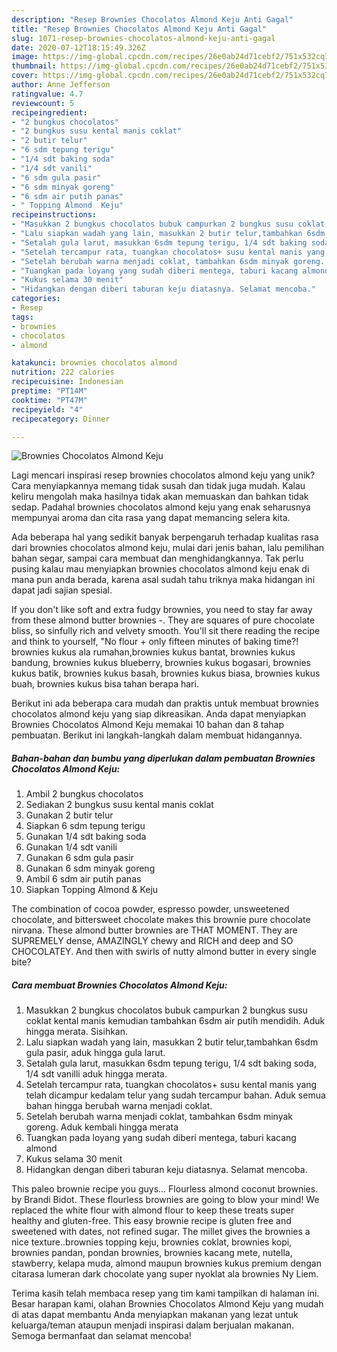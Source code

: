 ```yaml
---
description: "Resep Brownies Chocolatos Almond Keju Anti Gagal"
title: "Resep Brownies Chocolatos Almond Keju Anti Gagal"
slug: 1071-resep-brownies-chocolatos-almond-keju-anti-gagal
date: 2020-07-12T18:15:49.326Z
image: https://img-global.cpcdn.com/recipes/26e0ab24d71cebf2/751x532cq70/brownies-chocolatos-almond-keju-foto-resep-utama.jpg
thumbnail: https://img-global.cpcdn.com/recipes/26e0ab24d71cebf2/751x532cq70/brownies-chocolatos-almond-keju-foto-resep-utama.jpg
cover: https://img-global.cpcdn.com/recipes/26e0ab24d71cebf2/751x532cq70/brownies-chocolatos-almond-keju-foto-resep-utama.jpg
author: Anne Jefferson
ratingvalue: 4.7
reviewcount: 5
recipeingredient:
- "2 bungkus chocolatos"
- "2 bungkus susu kental manis coklat"
- "2 butir telur"
- "6 sdm tepung terigu"
- "1/4 sdt baking soda"
- "1/4 sdt vanili"
- "6 sdm gula pasir"
- "6 sdm minyak goreng"
- "6 sdm air putih panas"
- " Topping Almond  Keju"
recipeinstructions:
- "Masukkan 2 bungkus chocolatos bubuk campurkan 2 bungkus susu coklat kental manis kemudian tambahkan 6sdm air putih mendidih. Aduk hingga merata. Sisihkan."
- "Lalu siapkan wadah yang lain, masukkan 2 butir telur,tambahkan 6sdm gula pasir, aduk hingga gula larut."
- "Setalah gula larut, masukkan 6sdm tepung terigu, 1/4 sdt baking soda, 1/4 sdt vanilli aduk hingga merata."
- "Setelah tercampur rata, tuangkan chocolatos+ susu kental manis yang telah dicampur kedalam telur yang sudah tercampur bahan. Aduk semua bahan hingga berubah warna menjadi coklat."
- "Setelah berubah warna menjadi coklat, tambahkan 6sdm minyak goreng. Aduk kembali hingga merata"
- "Tuangkan pada loyang yang sudah diberi mentega, taburi kacang almond"
- "Kukus selama 30 menit"
- "Hidangkan dengan diberi taburan keju diatasnya. Selamat mencoba."
categories:
- Resep
tags:
- brownies
- chocolatos
- almond

katakunci: brownies chocolatos almond 
nutrition: 222 calories
recipecuisine: Indonesian
preptime: "PT14M"
cooktime: "PT47M"
recipeyield: "4"
recipecategory: Dinner

---
```



![Brownies Chocolatos Almond Keju](https://img-global.cpcdn.com/recipes/26e0ab24d71cebf2/751x532cq70/brownies-chocolatos-almond-keju-foto-resep-utama.jpg)

Lagi mencari inspirasi resep brownies chocolatos almond keju yang unik? Cara menyiapkannya memang tidak susah dan tidak juga mudah. Kalau keliru mengolah maka hasilnya tidak akan memuaskan dan bahkan tidak sedap. Padahal brownies chocolatos almond keju yang enak seharusnya mempunyai aroma dan cita rasa yang dapat memancing selera kita.

Ada beberapa hal yang sedikit banyak berpengaruh terhadap kualitas rasa dari brownies chocolatos almond keju, mulai dari jenis bahan, lalu pemilihan bahan segar, sampai cara membuat dan menghidangkannya. Tak perlu pusing kalau mau menyiapkan brownies chocolatos almond keju enak di mana pun anda berada, karena asal sudah tahu triknya maka hidangan ini dapat jadi sajian spesial.

If you don&#39;t like soft and extra fudgy brownies, you need to stay far away from these almond butter brownies -. They are squares of pure chocolate bliss, so sinfully rich and velvety smooth. You&#39;ll sit there reading the recipe and think to yourself, &#34;No flour + only fifteen minutes of baking time?! brownies kukus ala rumahan,brownies kukus bantat, brownies kukus bandung, brownies kukus blueberry, brownies kukus bogasari, brownies kukus batik, brownies kukus basah, brownies kukus biasa, brownies kukus buah, brownies kukus bisa tahan berapa hari.


Berikut ini ada beberapa cara mudah dan praktis untuk membuat brownies chocolatos almond keju yang siap dikreasikan. Anda dapat menyiapkan Brownies Chocolatos Almond Keju memakai 10 bahan dan 8 tahap pembuatan. Berikut ini langkah-langkah dalam membuat hidangannya.

<!--inarticleads1-->

##### Bahan-bahan dan bumbu yang diperlukan dalam pembuatan Brownies Chocolatos Almond Keju:

1. Ambil 2 bungkus chocolatos
1. Sediakan 2 bungkus susu kental manis coklat
1. Gunakan 2 butir telur
1. Siapkan 6 sdm tepung terigu
1. Gunakan 1/4 sdt baking soda
1. Gunakan 1/4 sdt vanili
1. Gunakan 6 sdm gula pasir
1. Gunakan 6 sdm minyak goreng
1. Ambil 6 sdm air putih panas
1. Siapkan  Topping Almond &amp; Keju


The combination of cocoa powder, espresso powder, unsweetened chocolate, and bittersweet chocolate makes this brownie pure chocolate nirvana. These almond butter brownies are THAT MOMENT. They are SUPREMELY dense, AMAZINGLY chewy and RICH and deep and SO CHOCOLATEY. And then with swirls of nutty almond butter in every single bite? 

<!--inarticleads2-->

##### Cara membuat Brownies Chocolatos Almond Keju:

1. Masukkan 2 bungkus chocolatos bubuk campurkan 2 bungkus susu coklat kental manis kemudian tambahkan 6sdm air putih mendidih. Aduk hingga merata. Sisihkan.
1. Lalu siapkan wadah yang lain, masukkan 2 butir telur,tambahkan 6sdm gula pasir, aduk hingga gula larut.
1. Setalah gula larut, masukkan 6sdm tepung terigu, 1/4 sdt baking soda, 1/4 sdt vanilli aduk hingga merata.
1. Setelah tercampur rata, tuangkan chocolatos+ susu kental manis yang telah dicampur kedalam telur yang sudah tercampur bahan. Aduk semua bahan hingga berubah warna menjadi coklat.
1. Setelah berubah warna menjadi coklat, tambahkan 6sdm minyak goreng. Aduk kembali hingga merata
1. Tuangkan pada loyang yang sudah diberi mentega, taburi kacang almond
1. Kukus selama 30 menit
1. Hidangkan dengan diberi taburan keju diatasnya. Selamat mencoba.


This paleo brownie recipe you guys… Flourless almond coconut brownies. by Brandi Bidot. These flourless brownies are going to blow your mind! We replaced the white flour with almond flour to keep these treats super healthy and gluten-free. This easy brownie recipe is gluten free and sweetened with dates, not refined sugar. The millet gives the brownies a nice texture..brownies topping keju, brownies coklat, brownies kopi, brownies pandan, pondan brownies, brownies kacang mete, nutella, stawberry, kelapa muda, almond maupun brownies kukus premium dengan citarasa lumeran dark chocolate yang super nyoklat ala brownies Ny Liem. 

Terima kasih telah membaca resep yang tim kami tampilkan di halaman ini. Besar harapan kami, olahan Brownies Chocolatos Almond Keju yang mudah di atas dapat membantu Anda menyiapkan makanan yang lezat untuk keluarga/teman ataupun menjadi inspirasi dalam berjualan makanan. Semoga bermanfaat dan selamat mencoba!
